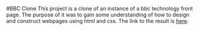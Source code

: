 #BBC Clone
This project is a clone of an instance of a bbc technology front page. The purpose of it was to gain some understanding of how to design and construct webpages using html and css. The link to the result is [here](http://176.32.230.50/pwinslow-bbc-clone.com/). 

